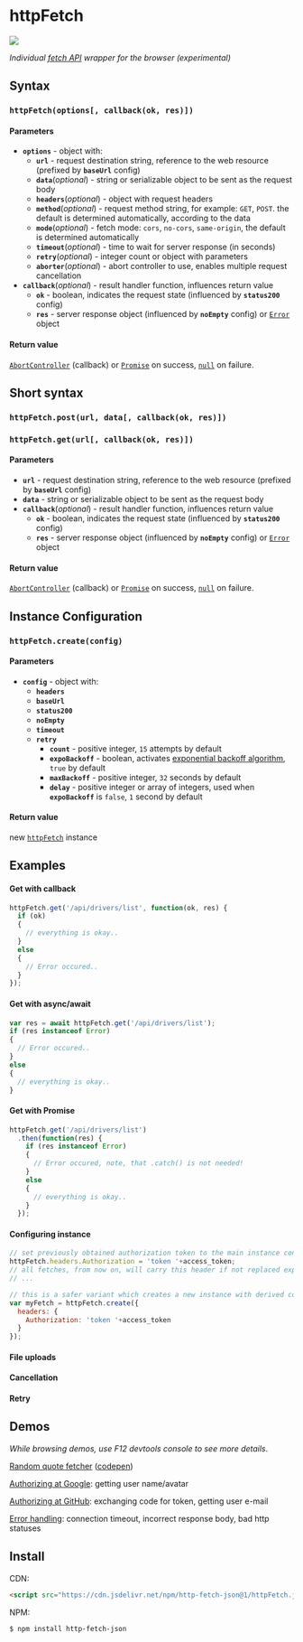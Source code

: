 # httpFetch

[![](https://data.jsdelivr.com/v1/package/npm/http-fetch-json/badge)](https://www.jsdelivr.com/package/npm/http-fetch-json)

*Individual [fetch API](https://developer.mozilla.org/en-US/docs/Web/API/Fetch_API) wrapper for the browser (experimental)*


## Syntax
### `httpFetch(options[, callback(ok, res)])`

#### Parameters

- **`options`** - object with:
  - **`url`** - request destination string, reference to the web resource (prefixed by **`baseUrl`** config)
  - **`data`**(*optional*) - string or serializable object to be sent as the request body
  - **`headers`**(*optional*) - object with request headers
  - **`method`**(*optional*) - request method string, for example: `GET`, `POST`. the default is determined automatically, according to the data
  - **`mode`**(*optional*) - fetch mode: `cors`, `no-cors`, `same-origin`, the default is determined automatically
  - **`timeout`**(*optional*) - time to wait for server response (in seconds)
  - **`retry`**(*optional*) - integer count or object with parameters
  - **`aborter`**(*optional*) - abort controller to use, enables multiple request cancellation
- **`callback`**(*optional*) - result handler function, influences return value
  - **`ok`** - boolean, indicates the request state (influenced by **`status200`** config)
  - **`res`** - server response object (influenced by **`noEmpty`** config) or [`Error`](https://developer.mozilla.org/en-US/docs/Web/JavaScript/Reference/Global_Objects/Error) object

#### Return value

[`AbortController`](https://developer.mozilla.org/en-US/docs/Web/API/AbortController) (callback) or [`Promise`](https://developer.mozilla.org/en-US/docs/Web/JavaScript/Reference/Global_Objects/Promise) on success, [`null`](https://developer.mozilla.org/en-US/docs/Web/JavaScript/Reference/Global_Objects/null) on failure.


## Short syntax
### `httpFetch.post(url, data[, callback(ok, res)])`
### `httpFetch.get(url[, callback(ok, res)])`

#### Parameters

- **`url`** - request destination string, reference to the web resource (prefixed by **`baseUrl`** config)
- **`data`** - string or serializable object to be sent as the request body
- **`callback`**(*optional*) - result handler function, influences return value
  - **`ok`** - boolean, indicates the request state (influenced by **`status200`** config)
  - **`res`** - server response object (influenced by **`noEmpty`** config) or [`Error`](https://developer.mozilla.org/en-US/docs/Web/JavaScript/Reference/Global_Objects/Error) object

#### Return value

[`AbortController`](https://developer.mozilla.org/en-US/docs/Web/API/AbortController) (callback) or [`Promise`](https://developer.mozilla.org/en-US/docs/Web/JavaScript/Reference/Global_Objects/Promise) on success, [`null`](https://developer.mozilla.org/en-US/docs/Web/JavaScript/Reference/Global_Objects/null) on failure.



## Instance Configuration
### `httpFetch.create(config)`

#### Parameters

- **`config`** - object with:
  - **`headers`**
  - **`baseUrl`**
  - **`status200`**
  - **`noEmpty`**
  - **`timeout`**
  - **`retry`**
    - **`count`** - positive integer, `15` attempts by default
    - **`expoBackoff`** - boolean, activates [exponential backoff algorithm](https://en.wikipedia.org/wiki/Exponential_backoff), `true` by default
    - **`maxBackoff`** - positive integer, `32` seconds by default
    - **`delay`** - positive integer or array of integers, used when **`expoBackoff`** is `false`, `1` second by default

#### Return value

new [`httpFetch`](https://github.com/determin1st/httpFetch) instance


## Examples


#### Get with callback
```javascript
httpFetch.get('/api/drivers/list', function(ok, res) {
  if (ok)
  {
    // everything is okay..
  }
  else
  {
    // Error occured..
  }
});
```
#### Get with async/await
```javascript
var res = await httpFetch.get('/api/drivers/list');
if (res instanceof Error)
{
  // Error occured..
}
else
{
  // everything is okay..
}
```
#### Get with Promise
```javascript
httpFetch.get('/api/drivers/list')
  .then(function(res) {
    if (res instanceof Error)
    {
      // Error occured, note, that .catch() is not needed!
    }
    else
    {
      // everything is okay..
    }
  });
```
#### Configuring instance
```javascript
// set previously obtained authorization token to the main instance configuration
httpFetch.headers.Authorization = 'token '+access_token;
// all fetches, from now on, will carry this header if not replaced explicitly.
// ...
```
```javascript
// this is a safer variant which creates a new instance with derived configuration
var myFetch = httpFetch.create({
  headers: {
    Authorization: 'token '+access_token
  }
});
```

#### File uploads
#### Cancellation
#### Retry


## Demos

*While browsing demos, use F12 devtools console to see more details*.

[Random quote fetcher](https://raw.githack.com/determin1st/httpFetch/master/test-1/index.html) ([codepen](https://codepen.io/determin1st/pen/PoYJmvJ?editors=0010))

[Authorizing at Google](https://raw.githack.com/determin1st/httpFetch/master/test-2/index.html): getting user name/avatar

[Authorizing at GitHub](https://raw.githack.com/determin1st/httpFetch/master/test-4/index.html): exchanging code for token, getting user e-mail

[Error handling](http://raw.githack.com/determin1st/httpFetch/master/test-3/index.html): connection timeout, incorrect response body, bad http statuses


## Install

CDN:
```html
<script src="https://cdn.jsdelivr.net/npm/http-fetch-json@1/httpFetch.js"></script>
```

NPM:
```bash
$ npm install http-fetch-json
```

